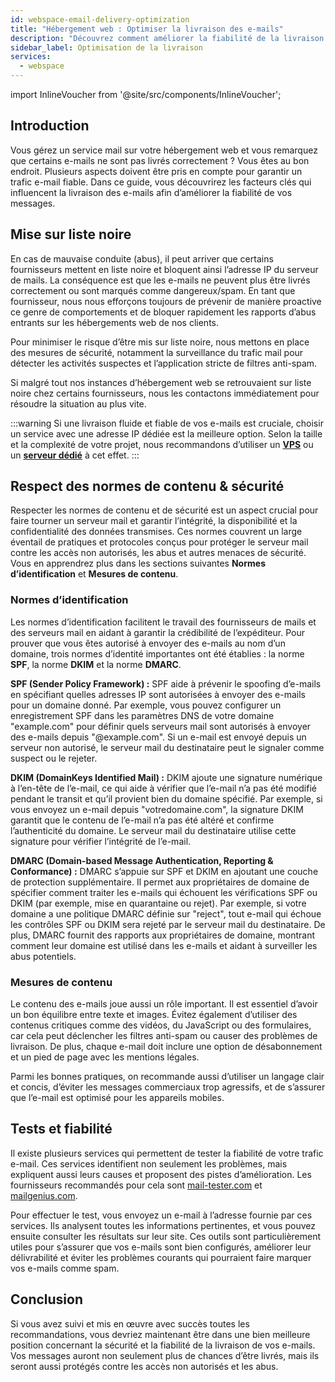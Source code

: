 ```yaml
---
id: webspace-email-delivery-optimization
title: "Hébergement web : Optimiser la livraison des e-mails"
description: "Découvrez comment améliorer la fiabilité de la livraison de vos e-mails en comprenant les facteurs clés et les meilleures pratiques → En savoir plus maintenant"
sidebar_label: Optimisation de la livraison
services:
  - webspace
---
```


import InlineVoucher from '@site/src/components/InlineVoucher';

## Introduction

Vous gérez un service mail sur votre hébergement web et vous remarquez que certains e-mails ne sont pas livrés correctement ? Vous êtes au bon endroit. Plusieurs aspects doivent être pris en compte pour garantir un trafic e-mail fiable. Dans ce guide, vous découvrirez les facteurs clés qui influencent la livraison des e-mails afin d’améliorer la fiabilité de vos messages.

<InlineVoucher />

## Mise sur liste noire

En cas de mauvaise conduite (abus), il peut arriver que certains fournisseurs mettent en liste noire et bloquent ainsi l’adresse IP du serveur de mails. La conséquence est que les e-mails ne peuvent plus être livrés correctement ou sont marqués comme dangereux/spam. En tant que fournisseur, nous nous efforçons toujours de prévenir de manière proactive ce genre de comportements et de bloquer rapidement les rapports d’abus entrants sur les hébergements web de nos clients.

Pour minimiser le risque d’être mis sur liste noire, nous mettons en place des mesures de sécurité, notamment la surveillance du trafic mail pour détecter les activités suspectes et l’application stricte de filtres anti-spam.

Si malgré tout nos instances d’hébergement web se retrouvaient sur liste noire chez certains fournisseurs, nous les contactons immédiatement pour résoudre la situation au plus vite.

:::warning
Si une livraison fluide et fiable de vos e-mails est cruciale, choisir un service avec une adresse IP dédiée est la meilleure option. Selon la taille et la complexité de votre projet, nous recommandons d’utiliser un **[VPS](https://zap-hosting.com/en/vps-hosting)** ou un **[serveur dédié](https://zap-hosting.com/en/dedicated-server-hosting)** à cet effet.
:::

## Respect des normes de contenu & sécurité

Respecter les normes de contenu et de sécurité est un aspect crucial pour faire tourner un serveur mail et garantir l’intégrité, la disponibilité et la confidentialité des données transmises. Ces normes couvrent un large éventail de pratiques et protocoles conçus pour protéger le serveur mail contre les accès non autorisés, les abus et autres menaces de sécurité. Vous en apprendrez plus dans les sections suivantes **Normes d’identification** et **Mesures de contenu**.

### Normes d’identification

Les normes d’identification facilitent le travail des fournisseurs de mails et des serveurs mail en aidant à garantir la crédibilité de l’expéditeur. Pour prouver que vous êtes autorisé à envoyer des e-mails au nom d’un domaine, trois normes d’identité importantes ont été établies : la norme **SPF**, la norme **DKIM** et la norme **DMARC**.

**SPF (Sender Policy Framework) :** SPF aide à prévenir le spoofing d’e-mails en spécifiant quelles adresses IP sont autorisées à envoyer des e-mails pour un domaine donné. Par exemple, vous pouvez configurer un enregistrement SPF dans les paramètres DNS de votre domaine "example.com" pour définir quels serveurs mail sont autorisés à envoyer des e-mails depuis "@example.com". Si un e-mail est envoyé depuis un serveur non autorisé, le serveur mail du destinataire peut le signaler comme suspect ou le rejeter.

**DKIM (DomainKeys Identified Mail) :** DKIM ajoute une signature numérique à l’en-tête de l’e-mail, ce qui aide à vérifier que l’e-mail n’a pas été modifié pendant le transit et qu’il provient bien du domaine spécifié. Par exemple, si vous envoyez un e-mail depuis "votredomaine.com", la signature DKIM garantit que le contenu de l’e-mail n’a pas été altéré et confirme l’authenticité du domaine. Le serveur mail du destinataire utilise cette signature pour vérifier l’intégrité de l’e-mail.

**DMARC (Domain-based Message Authentication, Reporting & Conformance) :** DMARC s’appuie sur SPF et DKIM en ajoutant une couche de protection supplémentaire. Il permet aux propriétaires de domaine de spécifier comment traiter les e-mails qui échouent les vérifications SPF ou DKIM (par exemple, mise en quarantaine ou rejet). Par exemple, si votre domaine a une politique DMARC définie sur "reject", tout e-mail qui échoue les contrôles SPF ou DKIM sera rejeté par le serveur mail du destinataire. De plus, DMARC fournit des rapports aux propriétaires de domaine, montrant comment leur domaine est utilisé dans les e-mails et aidant à surveiller les abus potentiels.

### Mesures de contenu

Le contenu des e-mails joue aussi un rôle important. Il est essentiel d’avoir un bon équilibre entre texte et images. Évitez également d’utiliser des contenus critiques comme des vidéos, du JavaScript ou des formulaires, car cela peut déclencher les filtres anti-spam ou causer des problèmes de livraison. De plus, chaque e-mail doit inclure une option de désabonnement et un pied de page avec les mentions légales.

Parmi les bonnes pratiques, on recommande aussi d’utiliser un langage clair et concis, d’éviter les messages commerciaux trop agressifs, et de s’assurer que l’e-mail est optimisé pour les appareils mobiles.

## Tests et fiabilité

Il existe plusieurs services qui permettent de tester la fiabilité de votre trafic e-mail. Ces services identifient non seulement les problèmes, mais expliquent aussi leurs causes et proposent des pistes d’amélioration. Les fournisseurs recommandés pour cela sont [mail-tester.com](https://www.mail-tester.com/) et [mailgenius.com](https://www.mailgenius.com/).

Pour effectuer le test, vous envoyez un e-mail à l’adresse fournie par ces services. Ils analysent toutes les informations pertinentes, et vous pouvez ensuite consulter les résultats sur leur site. Ces outils sont particulièrement utiles pour s’assurer que vos e-mails sont bien configurés, améliorer leur délivrabilité et éviter les problèmes courants qui pourraient faire marquer vos e-mails comme spam.

## Conclusion

Si vous avez suivi et mis en œuvre avec succès toutes les recommandations, vous devriez maintenant être dans une bien meilleure position concernant la sécurité et la fiabilité de la livraison de vos e-mails. Vos messages auront non seulement plus de chances d’être livrés, mais ils seront aussi protégés contre les accès non autorisés et les abus.

<InlineVoucher />